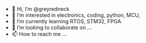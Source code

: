 - 👋 Hi, I’m @greyredneck
- 👀 I’m interested in electronics, coding, python, MCU, 
- 🌱 I’m currently learning RTOS, STM32, FPGA
- 💞️ I’m looking to collaborate on ...
- 📫 How to reach me ...

<!---
greyredneck/greyredneck is a ✨ special ✨ repository because its `README.md` (this file) appears on your GitHub profile.
You can click the Preview link to take a look at your changes.
--->
